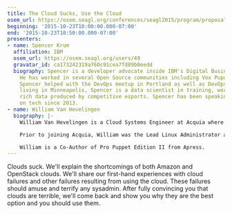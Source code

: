 ```yaml
---
title: The Cloud Sucks, Use the Cloud
osem_url: https://osem.seagl.org/conferences/seagl2015/program/proposals/45
beginning: '2015-10-23T10:00:00.000-07:00'
end: '2015-10-23T10:50:00.000-07:00'
presenters:
- name: Spencer Krum
  affiliation: IBM
  osem_url: https://osem.seagl.org/users/49
  gravatar_id: ca173242319a760c91cea7fd89b0eedd
  biography: Spencer is a developer advocate inside IBM's Digital Business Group.
    He has worked in several Open Source communities including Vox Pupuli and OpenStack.
    Spencer helped with the DevOps meetup in Portland as well as DevOpsDays PDX. Now
    living in Minneapolis, Spencer is a data scientist in training, working on the
    rich data produced by competitive esports. Spencer has been speaking and writing
    on tech since 2013.
- name: William Van Hevelingen
  biography: |-
    William Van Hevelingen is a Cloud Systems Engineer at Acquia where he helps manage and maintain 10,000+ AWS instances.

    Prior to joining Acquia, William was the Lead Linux Administrator at Portland State University’s Maseeh College of Engineering and Computer Science. He taught students Linux and Unix system administration through the PSU Computer Action Team’s Braindump program.

    William is a Co-Author of Pro Puppet Edition II from Apress.
---
```


Clouds suck. We'll explain the shortcomings of both Amazon and OpenStack clouds. We'll share our first-hand experiences with cloud failures and other failures resulting from using the cloud. These failures should amuse and terrify any sysadmin. After fully convincing you that clouds are terrible, we'll come back and show you why they are the best option and you should use them.

